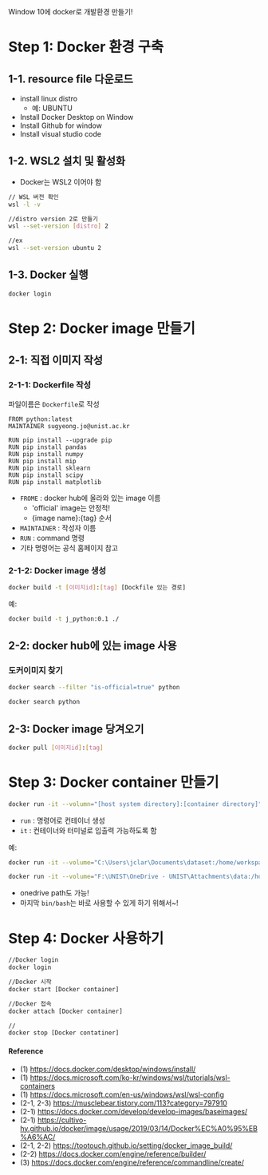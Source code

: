 Window 10에 docker로 개발환경 만들기!

# Step 1: Docker 환경 구축
## 1-1. resource file 다운로드
- install linux distro 
    -  예: UBUNTU 
- Install Docker Desktop on Window
- Install Github for window
- Install visual studio code
## 1-2. WSL2 설치 및 활성화
- Docker는 WSL2 이어야 함 
```bash
// WSL 버전 확인
wsl -l -v 

//distro version 2로 만들기
wsl --set-version [distro] 2  

//ex
wsl --set-version ubuntu 2

```
## 1-3. Docker 실행
```bash
docker login
```


# Step 2: Docker image 만들기 
## 2-1: 직접 이미지 작성
### 2-1-1: Dockerfile 작성
파일이름은 `Dockerfile`로 작성
```vim
FROM python:latest
MAINTAINER sugyeong.jo@unist.ac.kr

RUN pip install --upgrade pip
RUN pip install pandas
RUN pip install numpy
RUN pip install mip
RUN pip install sklearn
RUN pip install scipy
RUN pip install matplotlib
```
- `FROME` : docker hub에 올라와 있는 image 이름 
    - 'official' image는 안정적! 
    - {image name}:{tag} 순서
- `MAINTAINER` : 작성자 이름
- `RUN` : command 명령
- 기타 명령어는 공식 홈페이지 참고


### 2-1-2: Docker image 생성
```bash
docker build -t [이미지id]:[tag] [Dockfile 있는 경로]
```
예:
```bash
docker build -t j_python:0.1 ./
```
## 2-2: docker hub에 있는 image 사용
### 도커이미지 찾기
```bash
docker search --filter "is-official=true" python 

docker search python
```

## 2-3: Docker image 당겨오기 
```bash
docker pull [이미지id]:[tag]
```

# Step 3: Docker container 만들기
```bash
docker run -it --volumn="[host system directory]:[container directory]" --name [container name] [이미지id]:[tag] [ARG...]
```
- `run` : 명령어로 컨테이너 생성
- `it` : 컨테이너와 터미널로 입출력 가능하도록 함

예:
```bash
docker run -it --volume="C:\Users\jclar\Documents\dataset:/home/workspace" --name j_python j_python:0.1 /bin/bash

docker run -it --volume="F:\UNIST\OneDrive - UNIST\Attachments\data:/home/workspace" --name j_python j_python:0.1 /bin/bash
```
- onedrive path도 가능! 
- 마지막 `bin/bash`는 바로 사용할 수 있게 하기 위해서~!


# Step 4: Docker 사용하기
```bash
//Docker login
docker login

//Docker 시작
docker start [Docker container]

//Docker 접속
docker attach [Docker container]

//
docker stop [Docker contatiner]
```
#### Reference
- (1) https://docs.docker.com/desktop/windows/install/
- (1) https://docs.microsoft.com/ko-kr/windows/wsl/tutorials/wsl-containers
- (1) https://docs.microsoft.com/en-us/windows/wsl/wsl-config
- (2-1, 2-3) https://musclebear.tistory.com/113?category=797910
- (2-1) https://docs.docker.com/develop/develop-images/baseimages/
- (2-1) https://cultivo-hy.github.io/docker/image/usage/2019/03/14/Docker%EC%A0%95%EB%A6%AC/
- (2-1, 2-2) https://tootouch.github.io/setting/docker_image_build/
- (2-2) https://docs.docker.com/engine/reference/builder/
- (3) https://docs.docker.com/engine/reference/commandline/create/
